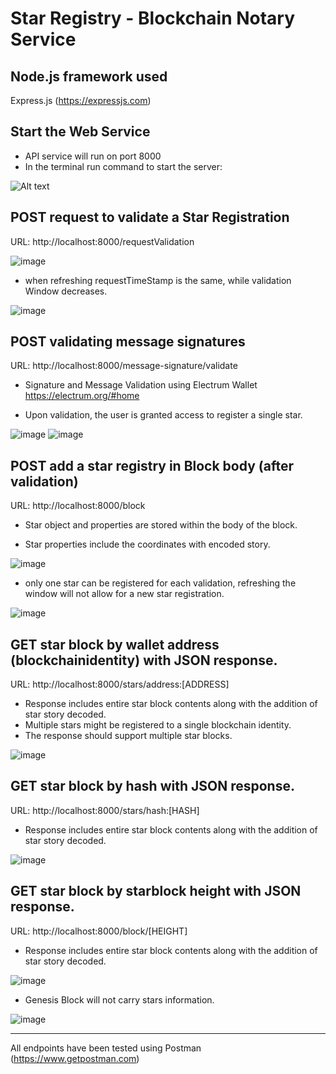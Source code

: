 # Star Registry - Blockchain Notary Service

## Node.js framework used

Express.js (https://expressjs.com)

## Start the Web Service
- API service will run on port 8000
- In the terminal run command to start the server:

![Alt text](images/startServer.svg)


## POST request to validate a Star Registration
URL: http://localhost:8000/requestValidation

![image](images/POST_requestValidation.png)

- when refreshing requestTimeStamp is the same, while validation Window decreases.

![image](images/POST_requestValidation_refreshed.png)

## POST validating message signatures
URL: http://localhost:8000/message-signature/validate

- Signature and Message Validation using Electrum Wallet https://electrum.org/#home

- Upon validation, the user is granted access to register a single star.

![image](images/signatureValidation_Electrum.png)
![image](images/POST_message-signatureValidate.png)

## POST add a star registry in Block body (after validation)
URL: http://localhost:8000/block

- Star object and properties are stored within the body of the block.

- Star properties include the coordinates with encoded story.

![image](images/POST_block.png)

- only one star can be registered for each validation, refreshing the window will not allow for a new star registration.

![image](images/POST_block_refreshed.png)

## GET star block by wallet address (blockchainidentity) with JSON response.
URL: http://localhost:8000/stars/address:[ADDRESS]

- Response includes entire star block contents along with the addition of star story decoded.
- Multiple stars might be registered to a single blockchain identity.
- The response should support multiple star blocks.

![image](images/GET_starsAddress.png)

## GET star block by hash with JSON response.
URL: http://localhost:8000/stars/hash:[HASH]

- Response includes entire star block contents along with the addition of star story decoded.

![image](images/GET_starsHash.png)

## GET star block by starblock height with JSON response.
URL: http://localhost:8000/block/[HEIGHT]

- Response includes entire star block contents along with the addition of star story decoded.

![image](images/GET_block1.png)

- Genesis Block will not carry stars information.

![image](images/GET_GenesisBlock.png)

------------------
All endpoints have been tested using Postman (https://www.getpostman.com)